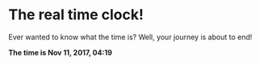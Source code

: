 # The real time clock!

Ever wanted to know what the time is? Well, your journey is about to end!

**The time is Nov 11, 2017, 04:19**